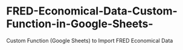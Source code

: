 # FRED-Economical-Data-Custom-Function-in-Google-Sheets-
Custom Function (Google Sheets) to Import FRED Economical Data
